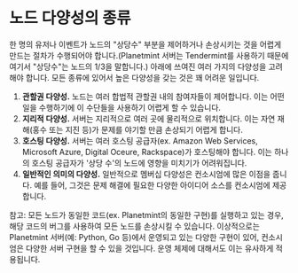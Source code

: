 <!---
Copyright © 2020 Interplanetary Database Association e.V.,
Planetmint and IPDB software contributors.
SPDX-License-Identifier: (Apache-2.0 AND CC-BY-4.0)
Code is Apache-2.0 and docs are CC-BY-4.0
--->

# 노드 다양성의 종류


한 명의 유저나 이벤트가 노드의 "상당수" 부분을 제어하거나 손상시키는 것을 어렵게 만드는 절차가 수행되어야 합니다.(Planetmint 서버는 Tendermint를 사용하기 때문에 여기서 "상당수"는 노드의 1/3을 말합니다.) 아래에 쓰여진 여러 가지의 다양성을 고려해야 합니다. 모든 종류에 있어서 높은 다양성을 갖는 것은 꽤 어려운 일입니다.

1. **관할권 다양성.** 노드는 여러 합법적 관할권 내의 참여자들이 제어합니다. 이는 어떤 일을 수행하기에 이 수단들을 사용하기 어렵게 할 수 있습니다.
1. **지리적 다양성.** 서버는 지리적으로 여러 곳에 물리적으로 위치합니다. 이는 자연 재해(홍수 또는 지진 등)가 문제를 야기할 만큼 손상되기 어렵게 합니다.
1. **호스팅 다양성.** 서버는 여러 호스팅 공급자(ex. Amazon Web Services, Microsoft Azure, Digital Oceure, Rackspace)가 호스팅해야 합니다. 이는 하나의 호스팅 공급자가 '상당 수'의 노드에 영향을 미치기가 어려워집니다.
1. **일반적인 의미의 다양성.** 일반적으로 멤버십 다양성은 컨소시엄에 많은 이점을 줍니다. 예를 들어, 그것은 문제 해결에 필요한 다양한 아이디어 소스를 컨소시엄에 제공합니다.

참고: 모든 노드가 동일한 코드(ex. Planetmint의 동일한 구현)를 실행하고 있는 경우, 해당 코드의 버그를 사용하여 모든 노드를 손상시킬 수 있습니다. 이상적으로는 Planetmint 서버(예: Python, Go 등)에서 운영되고 있는 다양한 구현이 있어, 컨소시엄은 다양한 서버 구현을 할 수 있을 것입니다. 운영 체제에 대해서도 이는 유사하게 적용됩니다.
